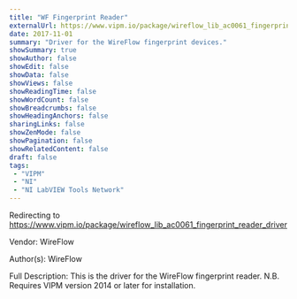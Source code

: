 ```yaml
---
title: "WF Fingerprint Reader"
externalUrl: https://www.vipm.io/package/wireflow_lib_ac0061_fingerprint_reader_driver
date: 2017-11-01
summary: "Driver for the WireFlow fingerprint devices."
showSummary: true
showAuthor: false
showEdit: false
showData: false
showViews: false
showReadingTime: false
showWordCount: false
showBreadcrumbs: false
showHeadingAnchors: false
sharingLinks: false
showZenMode: false
showPagination: false
showRelatedContent: false
draft: false
tags:
 - "VIPM"
 - "NI"
 - "NI LabVIEW Tools Network"
---
```


Redirecting to https://www.vipm.io/package/wireflow_lib_ac0061_fingerprint_reader_driver

Vendor: WireFlow

Author(s): WireFlow
 
Full Description:
This is the driver for the WireFlow fingerprint reader.
N.B. Requires VIPM version 2014 or later for installation.